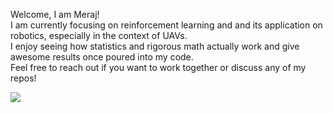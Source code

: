 Welcome, I am Meraj!  
I am currently focusing on reinforcement learning and and its application on robotics, especially in the context of UAVs.  
I enjoy seeing how statistics and rigorous math actually work and give awesome results once poured into my code.  
Feel free to reach out if you want to work together or discuss any of my repos!  
  
![](https://komarev.com/ghpvc/?username=meraccos)

<!--
**meraccos/meraccos** is a ✨ _special_ ✨ repository because its `README.md` (this file) appears on your GitHub profile.

Here are some ideas to get you started:

- 🔭 I’m currently working on ...
- 🌱 I’m currently learning ...
- 👯 I’m looking to collaborate on ...
- 🤔 I’m looking for help with ...
- 💬 Ask me about ...
- 📫 How to reach me: ...
- 😄 Pronouns: ...
- ⚡ Fun fact: ...
-->
